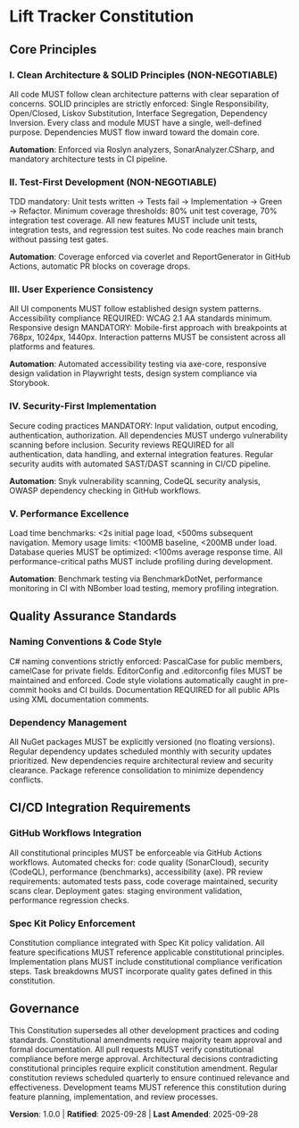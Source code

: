 <!--
Sync Impact Report - v1.0.0
======================
Version change: Initial → 1.0.0 (MINOR: Initial constitution creation)
Modified principles: All principles are new
Added sections: All sections are new  
Removed sections: None
Templates requiring updates:
✅ plan-template.md (updated Constitution Check reference)
✅ spec-template.md (aligned with testing and quality requirements)
✅ tasks-template.md (aligned with TDD and testing discipline)
Follow-up TODOs: None - all placeholders resolved
-->

# Lift Tracker Constitution

## Core Principles

### I. Clean Architecture & SOLID Principles (NON-NEGOTIABLE)
All code MUST follow clean architecture patterns with clear separation of concerns.
SOLID principles are strictly enforced: Single Responsibility, Open/Closed, Liskov Substitution, Interface Segregation, Dependency Inversion. 
Every class and module MUST have a single, well-defined purpose.
Dependencies MUST flow inward toward the domain core.

**Automation**: Enforced via Roslyn analyzers, SonarAnalyzer.CSharp, and mandatory architecture tests in CI pipeline.

### II. Test-First Development (NON-NEGOTIABLE)
TDD mandatory: Unit tests written → Tests fail → Implementation → Green → Refactor.
Minimum coverage thresholds: 80% unit test coverage, 70% integration test coverage.
All new features MUST include unit tests, integration tests, and regression test suites.
No code reaches main branch without passing test gates.

**Automation**: Coverage enforced via coverlet and ReportGenerator in GitHub Actions, automatic PR blocks on coverage drops.

### III. User Experience Consistency
All UI components MUST follow established design system patterns.
Accessibility compliance REQUIRED: WCAG 2.1 AA standards minimum.
Responsive design MANDATORY: Mobile-first approach with breakpoints at 768px, 1024px, 1440px.
Interaction patterns MUST be consistent across all platforms and features.

**Automation**: Automated accessibility testing via axe-core, responsive design validation in Playwright tests, design system compliance via Storybook.

### IV. Security-First Implementation
Secure coding practices MANDATORY: Input validation, output encoding, authentication, authorization.
All dependencies MUST undergo vulnerability scanning before inclusion.
Security reviews REQUIRED for all authentication, data handling, and external integration features.
Regular security audits with automated SAST/DAST scanning in CI/CD pipeline.

**Automation**: Snyk vulnerability scanning, CodeQL security analysis, OWASP dependency checking in GitHub workflows.

### V. Performance Excellence
Load time benchmarks: <2s initial page load, <500ms subsequent navigation.
Memory usage limits: <100MB baseline, <200MB under load.
Database queries MUST be optimized: <100ms average response time.
All performance-critical paths MUST include profiling during development.

**Automation**: Benchmark testing via BenchmarkDotNet, performance monitoring in CI with NBomber load testing, memory profiling integration.

## Quality Assurance Standards

### Naming Conventions & Code Style
C# naming conventions strictly enforced: PascalCase for public members, camelCase for private fields.
EditorConfig and .editorconfig files MUST be maintained and enforced.
Code style violations automatically caught in pre-commit hooks and CI builds.
Documentation REQUIRED for all public APIs using XML documentation comments.

### Dependency Management
All NuGet packages MUST be explicitly versioned (no floating versions).
Regular dependency updates scheduled monthly with security updates prioritized.
New dependencies require architectural review and security clearance.
Package reference consolidation to minimize dependency conflicts.

## CI/CD Integration Requirements

### GitHub Workflows Integration
All constitutional principles MUST be enforceable via GitHub Actions workflows.
Automated checks for: code quality (SonarCloud), security (CodeQL), performance (benchmarks), accessibility (axe).
PR review requirements: automated tests pass, code coverage maintained, security scans clear.
Deployment gates: staging environment validation, performance regression checks.

### Spec Kit Policy Enforcement
Constitution compliance integrated with Spec Kit policy validation.
All feature specifications MUST reference applicable constitutional principles.
Implementation plans MUST include constitutional compliance verification steps.
Task breakdowns MUST incorporate quality gates defined in this constitution.

## Governance

This Constitution supersedes all other development practices and coding standards.
Constitutional amendments require majority team approval and formal documentation.
All pull requests MUST verify constitutional compliance before merge approval.
Architectural decisions contradicting constitutional principles require explicit constitution amendment.
Regular constitution reviews scheduled quarterly to ensure continued relevance and effectiveness.
Development teams MUST reference this constitution during feature planning, implementation, and review processes.

**Version**: 1.0.0 | **Ratified**: 2025-09-28 | **Last Amended**: 2025-09-28